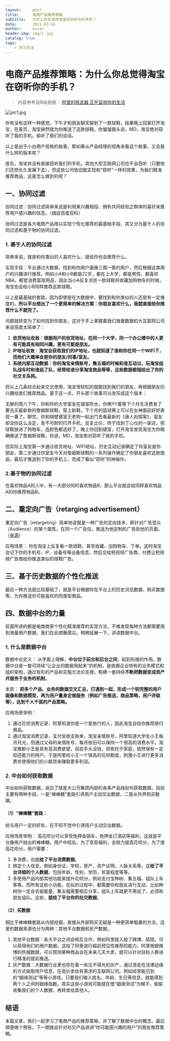 ```yaml
---
layout:     post
title:      电商产品推荐策略
subtitle:   为什么你总觉得淘宝在窃听你的手机？
date:       2021-03-14
author:     oscar
header-img: img/1.jpg
catalog: true
tags:
    - 学习方法
---
```


# 电商产品推荐策略：为什么你总觉得淘宝在窃听你的手机？


> 内容参考自B站视频： [阿里的核武器 正在监视你的生活](https://www.bilibili.com/video/BV1Vp4y1r7m5)


![pic1.jpg](https://i.loli.net/2021/03/14/HLPSnW3NGbAvsV5.jpg)

你有没有这样一种感觉，下午才和朋友聊天聊到了一款球鞋，结果晚上回家打开淘宝，在首页，淘宝赫然就为你推送了这款球鞋。你皱皱眉头说，MD，淘宝绝对窃听了我的手机，偷听了我们的谈话。

以上是出于小白用户视角的故事，那如果从产品经理的视角来看这个故事，又会是什么样的版本呢？

首先，淘宝并没有直接窃听我们的手机，其他大型互联网公司也不会窃听（只要他们还想长久发展下去），但这些公司依旧能实现和“窃听”一样的效果，为我们精准推荐商品，这是怎么做到的呢？

## 一、协同过滤


协同过滤：协同过滤简单来说是利用某兴趣相投、拥有共同经验之群体的喜好来推荐用户感兴趣的信息。（摘自百度百科）

协同过滤是各大电商产品用以实现个性化推荐的最基础手段，其又分为基于人的协同过滤和基于物的协同过滤。

### 1. 基于人的协同过滤

简单来说，就是和你类似的人喜欢什么，就给你也会推荐什么。

实现手段：平台通过大数据，找到和你用户画像三围一致的用户，然后根据这类用户的兴趣进行推荐。例如小A和小B都是22岁，都在上大学，都是男性，都喜欢NBA，都爱消费篮球用品，因此当小A反复浏览一款球鞋并收藏加购物车的时候，淘宝也会给小B同样推荐这款球鞋。

以上是最基础的套路，因为即使是在大数据中，要找到和你类似的人还是有一定难度的。**所以平台想出了一个更简单的解决方案：你朋友喜欢什么，我就直接给你推荐什么不就完了。**

问题就转变为了如何找到你朋友，这对于手上掌握着我们海量数据的大互联网公司来说简直太简单了：

1. **收货地址收敛：根据用户的收货地址，在同一个大学，同一个办公楼中的人更有可能具有相同兴趣，更有可能是朋友。**
2. **IP地址收敛：淘宝会获取我们的IP地址，也就知道了谁和你在同一个WIFI下，而他们大概率会是你的朋友/同事/室友。**
3. **系统内部互动数据：你的淘宝亲情账号，集五福的时候和谁互动过，玩淘宝组队战车时和谁组了队，经常给谁分享淘宝商品等等，这些数据都描绘出了你的社交关系网。**

将以上几条综合起来交叉使用，淘宝很轻松的就能找到我们的朋友，再根据朋友的兴趣给我们推荐商品。基于这一点，开头那个故事可以改写成这个版本：

无聊的周六下午，你和你的大学室友在寝室吹水，你俩YY着等下个月生活费发了要去买最新款的詹姆斯球鞋，穿上新鞋，下个月的篮球赛上可以在女神面前好好表现一番了。聊完，你和隔壁寝室王老狗一起出门去看最新的《唐人街探案》，室友却没你这么淡定，急不可耐的打开手机，反复比价，终于找到了心仪的一家店，把球鞋放进了购物车，连颜色都选好了。晚上你回到寝室，打开淘宝发现淘宝为你精确推送了詹姆斯球鞋，你说，MD，淘宝绝对窃听了我的手机。

但实际上淘宝第一步通过收货地址、WIFI地址、历史互动记录确定了你室友是你朋友，第二步通过你室友今天对詹姆斯球鞋的一系列操作确定了你朋友喜欢这款商品，最后才推送到了你的手机上，完成了看似“窃听”的神操作。

### 2.基于物的协同过滤

在喜欢物品A的人中，有一大部分同时喜欢物品B，那么平台就会给同样喜欢物品A的你推荐物品B。



## 二、重定向广告（retarging advertisement）

重定向广告（retargeting）简单地说就是一种广告的定向技术，即针对广告受众（Audience）的某个属性，在同一个广告位，推送为他定制的广告到他的页面。（[来源](%E9%87%8D%E5%AE%9A%E5%90%91%E5%B9%BF%E5%91%8A%E6%98%AF%E4%BB%80%E4%B9%88%EF%BC%9F%20-%20RRRRLIU%E7%9A%84%E5%9B%9E%E7%AD%94%20-%20%E7%9F%A5%E4%B9%8E%20https://www.zhihu.com/question/21737987/answer/19157963)）

应用场景：
你在淘宝上反复看一款球鞋，甚至收藏、加购物车、下单。这时淘宝会记下你的手机号、IP、设备号等设备信息，然后交给短视频广告商，付费让短视频广告商给你推送类似的球鞋广告。


## 三、基于历史数据的个性化推送

最后一种方法就比较基础了，就是平台根据你在平台上的历史浏览数据、购买数据等，为你推送你可能喜欢的同类型商品。


## 四、数据中台的力量

前面所讲的都是电商商家个性化精准推荐的实现方法，不难发现每种方法都需要用到海量用户数据，我们在此顺藤摸瓜，稍微延展一下，讲讲数据中台。

### 1. 什么是数据中台

数据中台定义：
从字面上理解，**中台位于前台和后台之间**，起到衔接的作用。数据中台是一套可持续“让企业的数据用起来”的机制，是依据企业特有的业务模式和组织架构，通过有形的产品和实施方法论支撑，构建一套持续**不断把数据变成资产并服务于业务的机制**。

本质：
**把多个产品、业务的数据交叉汇总，打通到一起，形成一个较完整的用户画像和数据模型，再为用户量身定做服务（例如广告推送，商品策略，用户评级等），达到千人千面的产品策略。**

应用场景举例：
1. 通过花呗消费记录，阿里知道你是一个爱旅行的人，因此淘宝会给你推荐旅行用品。
2. 通过淘宝消费记录，支付宝收支账单，淘宝亲情账号，阿里知道大学生小王每月月光，但通过父母的亲情账号，每月依旧可以保持一个很高的消费水平。淘宝推断小王是具有高消费欲望，目前手头没钱，但依托于家庭，依然保有一定偿还能力的用户。于是阿里给小王一个很高的花呗额度，刺激小王进行更多消费并使用他们的小额贷来赚取更多利润。

### 2. 中台如何获取数据

中台如何获取数据，说白了就是大公司集团内部的各条产品线如何获取数据，目前主要有两种手段，一是“棒棒糖”套路引诱用户主动交出数据，二是从外界购买数据。

#### （1）“棒棒糖”套路：

给与用户一定的好处，在不知不觉中引诱用户主动交出数据。

应用场景举例：
高花呗分可以享受免押金骑车，免押金订酒店等福利，这就是平台像用户抛出的棒棒糖。用户中招后，为了享受福利，会努力提高花呗分，为了提高花呗分，用户需要：

1. 多消费，也就**给了平台消费数据**。
2. 绑定个人信息，例如身份证，学校，房产，资产证明，人脉关系等。这**给了平台详细的个人数据**，包括年龄，性别，学历，贫富程度等等。
3. 多使用产品内部其他功能来提升花呗分，例如支付宝种树、集五福、组队上车等等。而所有这些小功能，在玩的过程中，都需要你和朋友进行互动，比如种树你一定会去偷能量，集五福需要相互分享，组队上车就更不用说了，必须和朋友组队。这些，**就给了平台你的社交数据**。


#### （2）买数据

相比于棒棒糖套路从内部挖掘，直接从外部购买无疑是一种更简单粗暴的方法，这里的数据来源也分为两种：其他平台数据和灰产数据。

1. 其他平台数据：各大平台之间会相互合作，例如阿里就入股了微博、陌陌，可以获得他们的用户数据。这给了阿里进行超前预见性推荐的能力，阿里根据微博的热搜数据，可以预测某种商品会在未来几天大卖，就可以针对目标人群进行精准的提前推送。
2. 灰产数据：大数据行业里也存在着一些见不得光的灰产，通过游走在法律边缘的方式偷取用户信息，在高价卖给有需求的互联网公司。例如经常能见到的“姻缘测试”等等小游戏，只要我们输入姓名、年龄、生日等信息，就能得到两个人之间的姻缘指数。其实这些小游戏可能就在借“姻缘测试”为幌子，偷偷收集我们的个人数据，再转卖给其他人。


##  结语

本篇文章，我们一起学习了电商产品的推荐策略，并了解了数据中台的概念。最后顺便做个预告，下一期我会针对社交产品讲讲“你可能感兴趣的用户”的朋友推荐策略。

